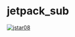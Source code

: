 # jetpack_sub

[![jstar08](https://circleci.com/gh/jstar08/jetpack_sub.svg?style=svg)](https://circleci.com/gh/jstar08/jetpack_sub)

